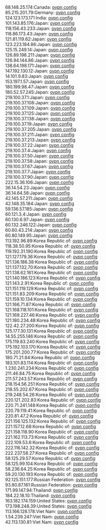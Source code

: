 68.148.25.174:Canada: [ovpn config](vpn/68_148_25_174.ovpn)  
85.215.201.79:Germany: [ovpn config](vpn/85_215_201_79.ovpn)  
124.123.173.171:India: [ovpn config](vpn/124_123_173_171.ovpn)  
101.143.85.176:Japan: [ovpn config](vpn/101_143_85_176.ovpn)  
118.156.43.233:Japan: [ovpn config](vpn/118_156_43_233.ovpn)  
118.86.173.43:Japan: [ovpn config](vpn/118_86_173_43.ovpn)  
121.81.119.62:Japan: [ovpn config](vpn/121_81_119_62.ovpn)  
123.223.184.86:Japan: [ovpn config](vpn/123_223_184_86.ovpn)  
125.15.249.14:Japan: [ovpn config](vpn/125_15_249_14.ovpn)  
126.89.198.211:Japan: [ovpn config](vpn/126_89_198_211.ovpn)  
126.94.144.86:Japan: [ovpn config](vpn/126_94_144_86.ovpn)  
138.64.198.171:Japan: [ovpn config](vpn/138_64_198_171.ovpn)  
147.192.130.12:Japan: [ovpn config](vpn/147_192_130_12.ovpn)  
14.101.9.83:Japan: [ovpn config](vpn/14_101_9_83.ovpn)  
153.197.1.57:Japan: [ovpn config](vpn/153_197_1_57.ovpn)  
180.199.98.47:Japan: [ovpn config](vpn/180_199_98_47.ovpn)  
180.52.57.245:Japan: [ovpn config](vpn/180_52_57_245.ovpn)  
219.100.37.1:Japan: [ovpn config](vpn/219_100_37_1.ovpn)  
219.100.37.108:Japan: [ovpn config](vpn/219_100_37_108.ovpn)  
219.100.37.109:Japan: [ovpn config](vpn/219_100_37_109.ovpn)  
219.100.37.125:Japan: [ovpn config](vpn/219_100_37_125.ovpn)  
219.100.37.138:Japan: [ovpn config](vpn/219_100_37_138.ovpn)  
219.100.37.19:Japan: [ovpn config](vpn/219_100_37_19.ovpn)  
219.100.37.205:Japan: [ovpn config](vpn/219_100_37_205.ovpn)  
219.100.37.211:Japan: [ovpn config](vpn/219_100_37_211.ovpn)  
219.100.37.213:Japan: [ovpn config](vpn/219_100_37_213.ovpn)  
219.100.37.22:Japan: [ovpn config](vpn/219_100_37_22.ovpn)  
219.100.37.4:Japan: [ovpn config](vpn/219_100_37_4.ovpn)  
219.100.37.50:Japan: [ovpn config](vpn/219_100_37_50.ovpn)  
219.100.37.58:Japan: [ovpn config](vpn/219_100_37_58.ovpn)  
219.100.37.67:Japan: [ovpn config](vpn/219_100_37_67.ovpn)  
219.100.37.7:Japan: [ovpn config](vpn/219_100_37_7.ovpn)  
219.100.37.90:Japan: [ovpn config](vpn/219_100_37_90.ovpn)  
222.15.36.106:Japan: [ovpn config](vpn/222_15_36_106.ovpn)  
36.14.54.23:Japan: [ovpn config](vpn/36_14_54_23.ovpn)  
36.14.64.58:Japan: [ovpn config](vpn/36_14_64_58.ovpn)  
42.145.57.211:Japan: [ovpn config](vpn/42_145_57_211.ovpn)  
42.148.35.184:Japan: [ovpn config](vpn/42_148_35_184.ovpn)  
59.136.57.185:Japan: [ovpn config](vpn/59_136_57_185.ovpn)  
60.121.3.4:Japan: [ovpn config](vpn/60_121_3_4.ovpn)  
60.130.6.97:Japan: [ovpn config](vpn/60_130_6_97.ovpn)  
60.132.246.122:Japan: [ovpn config](vpn/60_132_246_122.ovpn)  
60.60.43.214:Japan: [ovpn config](vpn/60_60_43_214.ovpn)  
60.80.149.95:Japan: [ovpn config](vpn/60_80_149_95.ovpn)  
113.192.96.89:Korea Republic of: [ovpn config](vpn/113_192_96_89.ovpn)  
118.38.50.95:Korea Republic of: [ovpn config](vpn/118_38_50_95.ovpn)  
119.192.31.190:Korea Republic of: [ovpn config](vpn/119_192_31_190.ovpn)  
121.127.179.36:Korea Republic of: [ovpn config](vpn/121_127_179_36.ovpn)  
121.136.186.38:Korea Republic of: [ovpn config](vpn/121_136_186_38.ovpn)  
121.137.132.70:Korea Republic of: [ovpn config](vpn/121_137_132_70.ovpn)  
121.138.62.161:Korea Republic of: [ovpn config](vpn/121_138_62_161.ovpn)  
121.140.186.123:Korea Republic of: [ovpn config](vpn/121_140_186_123.ovpn)  
121.143.2.91:Korea Republic of: [ovpn config](vpn/121_143_2_91.ovpn)  
121.151.119.129:Korea Republic of: [ovpn config](vpn/121_151_119_129.ovpn)  
121.151.83.209:Korea Republic of: [ovpn config](vpn/121_151_83_209.ovpn)  
121.159.10.134:Korea Republic of: [ovpn config](vpn/121_159_10_134.ovpn)  
121.166.71.87:Korea Republic of: [ovpn config](vpn/121_166_71_87.ovpn)  
121.168.118.101:Korea Republic of: [ovpn config](vpn/121_168_118_101.ovpn)  
121.169.227.46:Korea Republic of: [ovpn config](vpn/121_169_227_46.ovpn)  
121.180.234.48:Korea Republic of: [ovpn config](vpn/121_180_234_48.ovpn)  
122.42.27.200:Korea Republic of: [ovpn config](vpn/122_42_27_200.ovpn)  
125.177.30.131:Korea Republic of: [ovpn config](vpn/125_177_30_131.ovpn)  
14.55.255.146:Korea Republic of: [ovpn config](vpn/14_55_255_146.ovpn)  
175.119.83.240:Korea Republic of: [ovpn config](vpn/175_119_83_240.ovpn)  
175.192.103.170:Korea Republic of: [ovpn config](vpn/175_192_103_170.ovpn)  
175.201.200.77:Korea Republic of: [ovpn config](vpn/175_201_200_77.ovpn)  
180.71.21.84:Korea Republic of: [ovpn config](vpn/180_71_21_84.ovpn)  
183.101.83.114:Korea Republic of: [ovpn config](vpn/183_101_83_114.ovpn)  
1.230.241.234:Korea Republic of: [ovpn config](vpn/1_230_241_234.ovpn)  
211.46.84.75:Korea Republic of: [ovpn config](vpn/211_46_84_75.ovpn)  
211.57.243.57:Korea Republic of: [ovpn config](vpn/211_57_243_57.ovpn)  
218.154.56.251:Korea Republic of: [ovpn config](vpn/218_154_56_251.ovpn)  
218.55.202.67:Korea Republic of: [ovpn config](vpn/218_55_202_67.ovpn)  
219.248.54.26:Korea Republic of: [ovpn config](vpn/219_248_54_26.ovpn)  
220.121.202.83:Korea Republic of: [ovpn config](vpn/220_121_202_83.ovpn)  
220.71.241.148:Korea Republic of: [ovpn config](vpn/220_71_241_148.ovpn)  
220.79.119.41:Korea Republic of: [ovpn config](vpn/220_79_119_41.ovpn)  
220.81.47.2:Korea Republic of: [ovpn config](vpn/220_81_47_2.ovpn)  
221.156.125.132:Korea Republic of: [ovpn config](vpn/221_156_125_132.ovpn)  
221.157.12.68:Korea Republic of: [ovpn config](vpn/221_157_12_68.ovpn)  
221.158.118.90:Korea Republic of: [ovpn config](vpn/221_158_118_90.ovpn)  
221.162.113.73:Korea Republic of: [ovpn config](vpn/221_162_113_73.ovpn)  
222.109.53.6:Korea Republic of: [ovpn config](vpn/222_109_53_6.ovpn)  
222.116.142.32:Korea Republic of: [ovpn config](vpn/222_116_142_32.ovpn)  
222.237.58.27:Korea Republic of: [ovpn config](vpn/222_237_58_27.ovpn)  
58.125.29.57:Korea Republic of: [ovpn config](vpn/58_125_29_57.ovpn)  
58.125.99.104:Korea Republic of: [ovpn config](vpn/58_125_99_104.ovpn)  
58.236.64.25:Korea Republic of: [ovpn config](vpn/58_236_64_25.ovpn)  
59.20.130.193:Korea Republic of: [ovpn config](vpn/59_20_130_193.ovpn)  
92.125.151.177:Russian Federation: [ovpn config](vpn/92_125_151_177.ovpn)  
93.80.87.161:Russian Federation: [ovpn config](vpn/93_80_87_161.ovpn)  
171.99.147.94:Thailand: [ovpn config](vpn/171_99_147_94.ovpn)  
184.22.18.10:Thailand: [ovpn config](vpn/184_22_18_10.ovpn)  
163.182.174.159:United States: [ovpn config](vpn/163_182_174_159.ovpn)  
173.198.248.39:United States: [ovpn config](vpn/173_198_248_39.ovpn)  
113.166.128.178:Viet Nam: [ovpn config](vpn/113_166_128_178.ovpn)  
1.54.239.247:Viet Nam: [ovpn config](vpn/1_54_239_247.ovpn)  
42.113.130.81:Viet Nam: [ovpn config](vpn/42_113_130_81.ovpn)  
